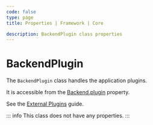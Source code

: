 ```yaml
---
code: false
type: page
title: Properties | Framework | Core

description: BackendPlugin class properties
---
```


# BackendPlugin

The `BackendPlugin` class handles the application plugins.  

It is accessible from the [Backend.plugin](/core/2/framework/classes/backend/properties#plugin) property.

See the [External Plugins](/core/2/guides/develop-on-kuzzle/external-plugins) guide.

::: info
This class does not have any properties.
:::
